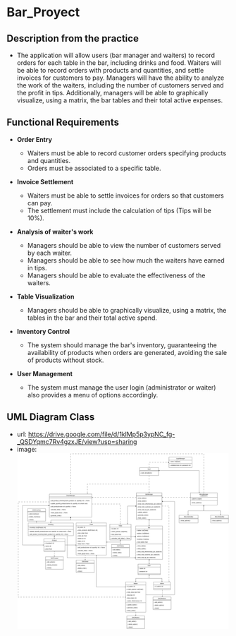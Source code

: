 # **Bar_Proyect**

## Description from the practice

- The application will allow users (bar manager and waiters) to record orders for each table in the bar, including drinks and food. Waiters will be able to record orders with products and quantities, and settle invoices for customers to pay. Managers will have the ability to analyze the work of the waiters, including the number of customers served and the profit in tips. Additionally, managers will be able to graphically visualize, using a matrix, the bar tables and their total active expenses.

## Functional Requirements

- **Order Entry**
    - Waiters must be able to record customer orders specifying products and quantities.
    - Orders must be associated to a specific table.

- **Invoice Settlement**
    - Waiters must be able to settle invoices for orders so that customers can pay.
    - The settlement must include the calculation of tips (Tips will be 10%).

- **Analysis of waiter's work**
    - Managers should be able to view the number of customers served by each waiter.
    - Managers should be able to see how much the waiters have earned in tips.
    - Managers should be able to evaluate the effectiveness of the waiters.

- **Table Visualization**
    - Managers should be able to graphically visualize, using a matrix, the tables in the bar and their total active spend.

- **Inventory Control**
    - The system should manage the bar's inventory, guaranteeing the availability of products when orders are generated, avoiding the sale of products without stock.

- **User Management**
    - The system must manage the user login (administrator or waiter) also provides a menu of options accordingly.

## UML Diagram Class
- url: https://drive.google.com/file/d/1klMp5p3ypNC_fg-_QSDYqmc7Rv4gzxJE/view?usp=sharing
- image: 
![Modelo de clases](./assets/Bar_Class_Diagram.png)